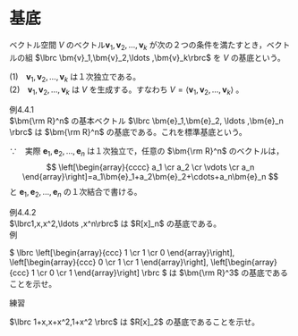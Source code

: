 # 基底

<div class="def">
<p class="def-text">

ベクトル空間 $V$ のベクトル$\bm{v}_1,\bm{v}_2,\ldots ,\bm{v}_k$ が次の２つの条件を満たすとき，ベクトルの組 $\lbrc \bm{v}_1,\bm{v}_2,\ldots ,\bm{v}_k\rbrc$ を $V$ の基底という。

$(1)$　$\bm{v}_1,\bm{v}_2,\ldots ,\bm{v}_k$ は１次独立である。<br>
$(2)$　$\bm{v}_1,\bm{v}_2,\ldots ,\bm{v}_k$ は $V$ を生成する。すなわち $V=\langle \bm{v}_1,\bm{v}_2,\ldots ,\bm{v}_k \rangle$ 。
</p>
</div>

<div class="eg-label">例4.4.1</div>
<div class="eg-text">
$\bm{\rm R}^n$ の基本ベクトル $\lbrc \bm{e}_1,\bm{e}_2, \ldots ,\bm{e}_n \rbrc$ は $\bm{\rm R}^n$ の基底である。これを標準基底という。

$\because$　実際 $\bm{e}_1,\bm{e}_2, \ldots ,\bm{e}_n$ は１次独立で，任意の $\bm{\rm R}^n$ のベクトルは，
$$
\left[\begin{array}{cccc} a_1 \cr a_2 \cr \vdots \cr a_n \end{array}\right]=a_1\bm{e}_1+a_2\bm{e}_2+\cdots+a_n\bm{e}_n
$$
と $\bm{e}_1,\bm{e}_2, \ldots ,\bm{e}_n$ の１次結合で書ける。
</div>

<div class="eg-label">例4.4.2</div>
<div class="eg-text">
$\lbrc1,x,x^2,\ldots ,x^n\rbrc$ は $R[x]_n$ の基底である。
</div>

<div class="ex">
<span class="ex-circle1">例</span>
<p>

$
\lbrc
\left[\begin{array}{ccc} 1 \cr 1  \cr 0 \end{array}\right],
\left[\begin{array}{ccc} 0 \cr 1  \cr 1 \end{array}\right],
\left[\begin{array}{ccc} 1 \cr 0  \cr 1 \end{array}\right]
\rbrc
$ は $\bm{\rm R}^3$ の基底であることを示せ。
</p>
</div>

<div class="prob">
<span class="prob-label">練習</span>
<p>
$\lbrc 1+x,x+x^2,1+x^2 \rbrc$ は $R[x]_2$ の基底であることを示せ。
</p>
</div>


